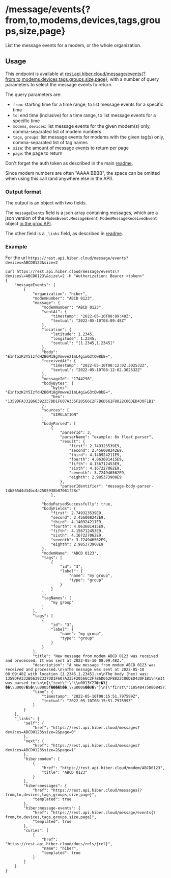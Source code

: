 # /message/events{?from,to,modems,devices,tags,groups,size,page}

List the message events for a modem, or the whole organization.

## Usage

This endpoint is available at
[rest.api.hiber.cloud/message/events{?from,to,modems,devices,tags,groups,size,page}](https://rest.api.hiber.cloud/message/events),
with a number of query parameters to select the message events to return.

The query parameters are:
- `from`: starting time for a time range, to list message events for a specific time
- `to`: end time (inclusive) for a time range, to list message events for a specific time
- `modems`, `devices`: list message events for the given modem(s) only, comma-separated list of modem numbers
- `tags`, `groups`: list message events for modems with the given tag(s) only, comma-separated list of tag names
- `size`: the amount of message events to return per page
- `page`: the page to return

Don't forget the auth token as described in the main [readme](../README.md#auth).

Since modem numbers are often "AAAA BBBB", the space can be omitted when using this call (and anywhere else in the API).

### Output format

The output is an object with two fields.

The `messageEvents` field is a json array containing messages, which are a json version of
the `ModemEvent.MessageEvent.ModemMessageReceivedEvent` object
[in the grpc API](https://github.com/HiberGlobal/api/blob/master/docs/event.md#eventmodemeventmessageeventmodemmessagereceivedevent).

The other field is a `_links` field, as described in [readme](../README.md#hal).

### Example

For the url `https://rest.api.hiber.cloud/message/events?devices=ABCD0123&size=2`

```
curl https://rest.api.hiber.cloud/message/events\?devices\=ABCD0123\&size\=2 -H "Authorization: Bearer <token>"
{
    "messageEvents": [
        {
            "organization": "hiber",
            "modemNumber": "ABCD 0123",
            "message": {
                "modemNumber": "ABCD 0123",
                "sentAt": {
                    "timestamp": "2022-05-10T08:09:48Z",
                    "textual": "2022-05-10T08:09:48Z"
                },
                "location": {
                    "latitude": 1.2345,
                    "longitude": 1.2345,
                    "textual": "[1.2345,1.2345]"
                },
                "body": "E1nfozK2Y5IzfdH2B6M18gVmwve21mL4giwG3tQw8bE=",
                "receivedAt": {
                    "timestamp": "2022-05-10T08:12:02.302532Z",
                    "textual": "2022-05-10T08:12:02.302532Z"
                },
                "messageId": "1744298",
                "bodyBytes": {
                    "bytes": "E1nfozK2Y5IzfdH2B6M18gVmwve21mL4giwG3tQw8bE=",
                    "hex": "1359DFA332B66392337DD1F607A335F20566C2F7B6D662F8822C06DED430F1B1"
                },
                "sources": [
                    "SIMULATION"
                ],
                "bodyParsed": [
                    {
                        "parserId": 3,
                        "parserName": "example: 8x float parser",
                        "result": {
                            "first": 2.749323539E9,
                            "second": 2.456008242E9,
                            "third": 4.140924211E9,
                            "fourth": 4.063601415E9,
                            "fifth": 4.156712453E9,
                            "sixth": 4.167227062E9,
                            "seventh": 3.724946562E9,
                            "eighth": 2.985373908E9
                        },
                        "parserIdentifier": "message-body-parser-14b865d4d34bc4a2505938b87061f28c"
                    },
                ],
                "bodyParsedSuccessfully": true,
                "bodyFields": {
                    "first": 2.749323539E9,
                    "second": 2.456008242E9,
                    "third": 4.140924211E9,
                    "fourth": 4.063601415E9,
                    "fifth": 4.156712453E9,
                    "sixth": 4.167227062E9,
                    "seventh": 3.724946562E9,
                    "eighth": 2.985373908E9
                },
                "modemName": "ABCD 0123",
                "tags": [
                    {
                        "id": "3",
                        "label": {
                            "name": "my group",
                            "type": "group"
                        }
                    }
                ],
                "tagNames": [
                    "my group"
                ]
            },
            "tags": [
                {
                    "id": "3",
                    "label": {
                        "name": "my group",
                        "type": "group"
                    }
                }
            ],
            "title": "New message from modem ABCD 0123 was received and processed. It was sent at 2022-05-10 08:09:48Z.",
            "description": "A new message from modem ABCD 0123 was received and processed.\n\nThe message was sent at 2022-05-10 08:09:48Z with location [1.2345,1.2345].\n\nThe body (hex) was: 1359DFA332B66392337DD1F607A335F20566C2F7B6D662F8822C06DED430F1B1\n\nIt was parsed to:\n\n{\"text\":\"\\u0013Yߣ2�c�3}��\\u0007�5�\\u0005f����b��,\\u0006��0�\"}\n{\"first\":10548475080845777000,\"second\":17453035185545249000,\"third\":17898103950452877000,\"fourth\":12822083304916660000}\n{\"first\":2749323539,\"second\":2456008242,\"third\":4140924211,\"fourth\":4063601415,\"fifth\":4156712453,\"sixth\":4167227062,\"seventh\":3724946562,\"eighth\":2985373908}\n{\"first\":2749323539,\"second\":17785134063915612000,\"third\":4063601415,\"text\":\"\\u0005f����b��,\\u0006��0�\"}",
            "time": {
                "timestamp": "2022-05-10T08:15:51.797599Z",
                "textual": "2022-05-10T08:15:51.797599Z"
            }
        }
    ],
    "_links": {
        "self": {
            "href": "https://rest.api.hiber.cloud/messages?devices=ABCD0123&size=2&page=0"
        },
        "next": {
            "href": "https://rest.api.hiber.cloud/messages?devices=ABCD0123&size=2&page=1"
        },
        "hiber:modem": [
            {
                "href": "https://rest.api.hiber.cloud/modem/ABCD0123",
                "title": "ABCD 0123"
            }
        ],
        "hiber:messages": {
            "href": "https://rest.api.hiber.cloud/messages{?from,to,devices,tags,groups,size,page}",
            "templated": true
        },
        "hiber:message-events": {
            "href": "https://rest.api.hiber.cloud/message/events{?from,to,devices,tags,groups,size,page}",
            "templated": true
        },
        "curies": [
            {
                "href": "https://rest.api.hiber.cloud/docs/rels/{rel}",
                "name": "hiber",
                "templated": true
            }
        ]
    }
}
```
